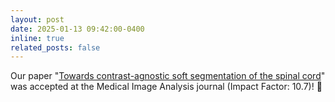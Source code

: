 ```yaml
---
layout: post
date: 2025-01-13 09:42:00-0400
inline: true
related_posts: false
---
```


Our paper "[Towards contrast-agnostic soft segmentation of the spinal cord](https://www.sciencedirect.com/science/article/pii/S1361841525000210)" was accepted at the Medical Image Analysis journal (Impact Factor: 10.7)! 🎉  
